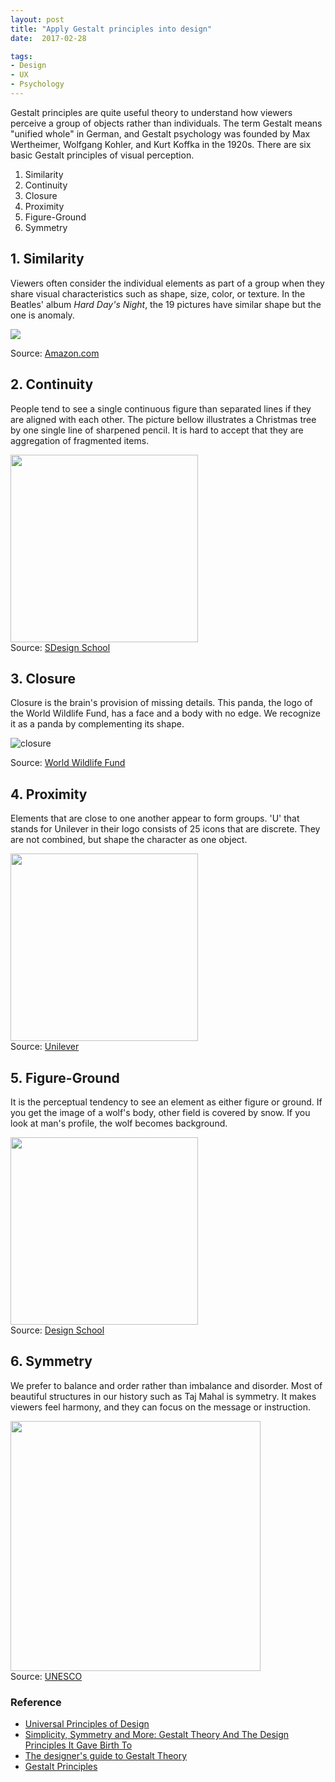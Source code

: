 ```yaml
---
layout: post
title: "Apply Gestalt principles into design"
date:  2017-02-28

tags:
- Design
- UX
- Psychology
---
```


Gestalt principles are quite useful theory to understand how viewers perceive a group of objects rather than individuals. The term Gestalt means "unified whole" in German, and Gestalt psychology was founded by Max Wertheimer, Wolfgang Kohler, and Kurt Koffka in the 1920s. There are six basic Gestalt principles of visual perception.

1. Similarity
1. Continuity
1. Closure
1. Proximity
1. Figure-Ground
1. Symmetry

## 1. Similarity

Viewers often consider the individual elements as part of a group when they share visual characteristics such as shape, size, color, or texture. In the Beatles' album *Hard Day's Night*, the 19 pictures have similar shape but the one is anomaly.

 <a target="_blank"  href="https://www.amazon.com/gp/product/B0025KVLS8/ref=as_li_tl?ie=UTF8&camp=1789&creative=9325&creativeASIN=B0025KVLS8&linkCode=as2&tag=schwalbe03-20&linkId=1eeb91bcd50b2911f210828bd3b8f3b1"><img border="0" src="//ws-na.amazon-adsystem.com/widgets/q?_encoding=UTF8&MarketPlace=US&ASIN=B0025KVLS8&ServiceVersion=20070822&ID=AsinImage&WS=1&Format=_SL250_&tag=schwalbe03-20" ></a><img src="//ir-na.amazon-adsystem.com/e/ir?t=schwalbe03-20&l=am2&o=1&a=B0025KVLS8" width="1" height="1" border="0" alt="" style="border:none !important; margin:0px !important;" />
<div class="source">Source: <a href="https://www.amazon.com/gp/product/B0025KVLS8/ref=as_li_tl?ie=UTF8&camp=1789&creative=9325&creativeASIN=B0025KVLS8&linkCode=as2&tag=schwalbe03-20&linkId=def15d65f3269d81125b345a587ad77e">Amazon.com</a></div>

## 2. Continuity

People tend to see a single continuous figure than separated lines if they are aligned with each other. The picture bellow illustrates a Christmas tree by one single line of sharpened pencil. It is hard to accept that they are aggregation of fragmented items.

<img src="{{site.github.url}}/images/posts/continuity.jpg" width="300px">
<div class="source">Source: <a href="https://designschool.canva.com/blog/gestalt-theory/">SDesign School</a></div>

## 3. Closure

Closure is the brain's provision of missing details. This panda, the logo of the World Wildlife Fund, has a face and a body with no edge. We recognize it as a panda by complementing its shape.

![closure]({{site.github.url}}/images/posts/closure.png)
<div class="source">Source: <a href="http://www.worldwildlife.org/">World Wildlife Fund</a></div>

## 4. Proximity

Elements that are close to one another appear to form groups. 'U' that stands for Unilever in their logo consists of 25 icons that are discrete. They are not combined, but shape the character as one object.

<img src="{{site.github.url}}/images/posts/proximity.svg" width="300px">
<div class="source">Source: <a href="https://www.unilever.com/about/who-we-are/our-logo/">Unilever</a></div>

## 5. Figure-Ground

It is the perceptual tendency to see an element as either figure or ground. If you get the image of a wolf's body, other field is covered by snow. If you look at man's profile, the wolf becomes background.

<img src="{{site.github.url}}/images/posts/figure-ground.jpg" width="300px">
<div class="source">Source: <a href="https://designschool.canva.com/blog/gestalt-theory/">Design School</a></div>

## 6. Symmetry

We prefer to balance and order rather than imbalance and disorder. Most of beautiful structures in our history such as Taj Mahal is symmetry. It makes viewers feel harmony, and they can focus on the message or instruction.

<img src="{{site.github.url}}/images/posts/symmetry.jpg" width="400px">
<div class="source">Source: <a href="http://whc.unesco.org/en/list/252">UNESCO</a></div>


### Reference

<div class="list">
  <ul>
    <li><a href="https://www.amazon.com/gp/product/B00A3T5UO4/ref=as_li_tl?ie=UTF8&camp=1789&creative=9325&creativeASIN=B00A3T5UO4&linkCode=as2&tag=schwalbe03-20&linkId=db36aefc748314e488ec8261f4666202">Universal Principles of Design</a></li>
    <li><a href="https://designschool.canva.com/blog/gestalt-theory/">Simplicity, Symmetry and More: Gestalt Theory And The Design Principles It Gave Birth To</a></li>
    <li><a href="http://www.creativebloq.com/graphic-design/gestalt-theory-10134960">The designer's guide to Gestalt Theory</a></li>
    <li><a href="http://facweb.cs.depaul.edu/sgrais/gestalt_principles.htm">Gestalt Principles</a></li>
  </ul>
</div>
